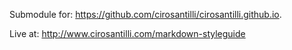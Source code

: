 Submodule for: <https://github.com/cirosantilli/cirosantilli.github.io>.

Live at: <http://www.cirosantilli.com/markdown-styleguide>
